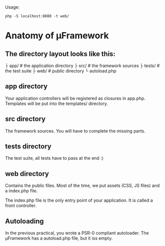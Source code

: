 Usage:

    php -S localhost:8080 -t web/

# Anatomy of µFramework

## The directory layout looks like this:

├ app/      # the application directory
├ src/      # the framework sources
├ tests/    # the test suite
├ web/      # public directory
└ autoload.php

## app directory

Your application controllers will be registered as closures in app.php. Templates will be put into the templates/ directory.

## src directory

The framework sources. You will have to complete the missing parts.

## tests directory

The test suite, all tests have to pass at the end :)

## web directory

Contains the public files. Most of the time, we put assets (CSS, JS files) and a index.php file.

The index.php file is the only entry point of your application. It is called a front controller.

## Autoloading

In the previous practical, you wrote a PSR-0 compliant autoloader. The µFramework has a autoload.php file, but it iss empty.

